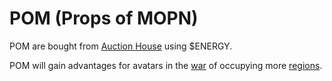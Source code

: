 # POM (Props of MOPN)

POM are bought from [Auction House](prop-auction.md) using $ENERGY.&#x20;

POM will gain advantages for avatars in the [war](../../how-to-play/game-system.md#war) of occupying more [regions](../../how-to-play/map-system.md#region).
